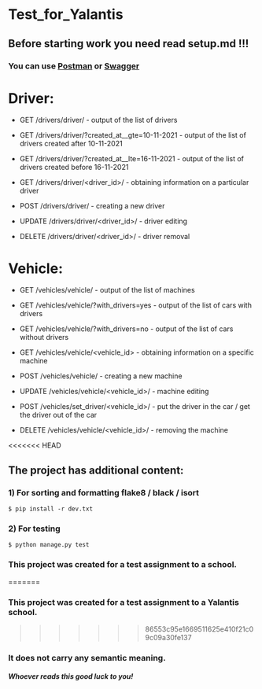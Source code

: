 # Test_for_Yalantis
## Before starting work you need read setup.md !!!
### You can use [Postman](https://www.postman.com/) or [Swagger](http://127.0.0.1:8000/swagger/)
# Driver:

+ GET /drivers/driver/ - output of the list of drivers
+ GET /drivers/driver/?created_at__gte=10-11-2021 - output of the list of drivers created after 10-11-2021
+ GET /drivers/driver/?created_at__lte=16-11-2021 - output of the list of drivers created before 16-11-2021

+ GET /drivers/driver/<driver_id>/ - obtaining information on a particular driver
+ POST /drivers/driver/ - creating a new driver
+ UPDATE /drivers/driver/<driver_id>/ - driver editing
+ DELETE /drivers/driver/<driver_id>/ - driver removal

# Vehicle:

+ GET /vehicles/vehicle/ - output of the list of machines
+ GET /vehicles/vehicle/?with_drivers=yes - output of the list of cars with drivers
+ GET /vehicles/vehicle/?with_drivers=no - output of the list of cars without drivers

+ GET /vehicles/vehicle/<vehicle_id> - obtaining information on a specific machine
+ POST /vehicles/vehicle/ - creating a new machine
+ UPDATE /vehicles/vehicle/<vehicle_id>/ - machine editing
+ POST /vehicles/set_driver/<vehicle_id>/ - put the driver in the car / get the driver out of the car  
+ DELETE /vehicles/vehicle/<vehicle_id>/ - removing the machine

<<<<<<< HEAD
## The project has additional content:
### 1) For sorting and formatting flake8 / black / isort
```
$ pip install -r dev.txt
```
### 2) For testing
```
$ python manage.py test
```
### This project was created for a test assignment to a school. 
=======


### This project was created for a test assignment to a Yalantis school. 
>>>>>>> 86553c95e1669511625e410f21c09c09a30fe137
### It does not carry any semantic meaning. 
##### Whoever reads this good luck to you!
